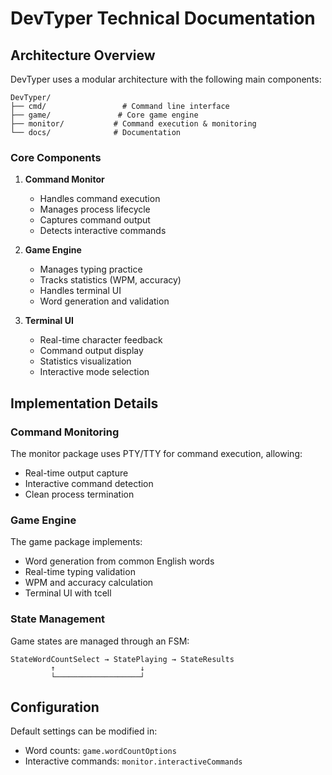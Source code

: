 # DevTyper Technical Documentation

## Architecture Overview

DevTyper uses a modular architecture with the following main components:

```
DevTyper/
├── cmd/                 # Command line interface
├── game/               # Core game engine
├── monitor/           # Command execution & monitoring
└── docs/              # Documentation
```

### Core Components

1. **Command Monitor**
   - Handles command execution
   - Manages process lifecycle
   - Captures command output
   - Detects interactive commands

2. **Game Engine**
   - Manages typing practice
   - Tracks statistics (WPM, accuracy)
   - Handles terminal UI
   - Word generation and validation

3. **Terminal UI**
   - Real-time character feedback
   - Command output display
   - Statistics visualization
   - Interactive mode selection

## Implementation Details

### Command Monitoring

The monitor package uses PTY/TTY for command execution, allowing:
- Real-time output capture
- Interactive command detection
- Clean process termination

### Game Engine

The game package implements:
- Word generation from common English words
- Real-time typing validation
- WPM and accuracy calculation
- Terminal UI with tcell

### State Management

Game states are managed through an FSM:
```
StateWordCountSelect → StatePlaying → StateResults
         ↑                   ↓
         └───────────────────┘
```

## Configuration

Default settings can be modified in:
- Word counts: `game.wordCountOptions`
- Interactive commands: `monitor.interactiveCommands`
